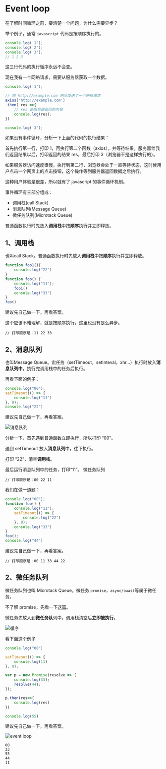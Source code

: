 # Event loop

在了解时间循环之前，要清楚一个问题，为什么需要异步？

举个例子，通常 `javascript` 代码是按顺序执行的。

```js
console.log('1');
console.log('2');
console.log('3');
// 1 2 3
```

这三行代码的执行循序永远不会变。

现在我有一个网络请求，需要从服务器获取一个数据。

```js
console.log('1');

// 向 http://example.com 网址发送了一个网络请求
axios('http://example.com')
.then( res =>{
	// res 是服务器返回的内容
	console.log(res);
})

console.log('3');
```

如果没有事件循环，分析一下上面的代码的执行结果：

首先执行第一行，打印 1，再执行第二个函数（axios），并等待结果，服务器给我们返回结果以后，打印返回的结果 res，最后打印 3（浏览器不是这样执行的）。

如果服务器访问速度很慢，执行到第二行，浏览器会处于一直等待状态，这时候用户点击一个网页上的点击按钮，这个操作等到服务器返回数据之后执行。

这种用户体验是很差，所以就有了 javascript 的事件循环机制。



事件循环有三部分组成：

- 调用栈(call Stack)
- 消息队列(Message Queue)
- 微任务队列(Microtack Queue)

普通函数执行时先放入**调用栈**中按**顺序**执行并立即释放。



## 1、调用栈

也叫call Stack。普通函数执行时先放入**调用栈**中按**顺序**执行并立即释放。

```js
function foo1(){
    console.log("22")
}
function foo() {
    console.log("11");
    foo1()
    console.log("33")
}
foo()
```

建议先自己做一下，再看答案。

这个应该不难理解，就是按顺序执行，这里也没有是么异步。

```
// 打印顺序是：11 22 33
```



## 2、消息队列

也叫Message Queue。宏任务（setTimeout，setInteval，xhr…）执行时放入**消息队列中**，执行完调用栈中的任务后执行。

再看下面的例子：

```js
console.log("00");
setTimeout(() => {
    console.log("11")
}, 0);
console.log("22")
```

建议先自己做一下，再看答案。

![消息队列](message.png)

分析一下，首先遇到普通函数立即执行，所以打印 “00”。

遇到 setTimeout 放入**消息队列**中，往下执行。

打印 “22”，清空**调用栈**。

最后运行消息队列中的任务，打印“11”。
微任务队列
```
// 打印顺序是：00 22 11
```

我们在做一道题：

```js
console.log("00");
function foo() {
    console.log("11");
    setTimeout(() => {
        console.log("22")
    }, 0);
    console.log("33")
}				
foo();
console.log("44")
```

建议先自己做一下，再看答案。

```
// 打印顺序是：00 11 33 44 22
```

## 2、微任务队列

微任务队列也叫 Microtack Queue。微任务 `promise`，`async/await`等属于微任务。

不了解 promise，先看一下[这篇](./promise.md)。

微任务先放入到**微任务队**列中，调用栈清空后**立即被执行**。

![循序](order.png)

看下面这个例子

```js
console.log("00")

setTimeout(() => {
    console.log(11)
}, 0);

var p = new Promise(resolve => {
    console.log(33); 
    resolve(44);
});

p.then(res=>{
    console.log(res)
})

console.log(55)
```

建议先自己做一下，再看答案。

![event loop](loop.png)

```
00
33
55
44
11
```

